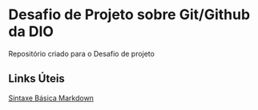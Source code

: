 # Desafio de Projeto sobre Git/Github da DIO
Repositório criado para o Desafio de projeto

## Links Úteis
[Sintaxe Básica Markdown](https://www.markdownguide.org/basic-syntax/)
